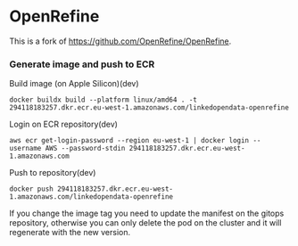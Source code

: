 # OpenRefine

This is a fork of https://github.com/OpenRefine/OpenRefine. 

### Generate image and push to ECR

Build image (on Apple Silicon)(dev)
```
docker buildx build --platform linux/amd64 . -t 294118183257.dkr.ecr.eu-west-1.amazonaws.com/linkedopendata-openrefine 
```

Login on ECR repository(dev)
```
aws ecr get-login-password --region eu-west-1 | docker login --username AWS --password-stdin 294118183257.dkr.ecr.eu-west-1.amazonaws.com
```

Push to repository(dev)
```
docker push 294118183257.dkr.ecr.eu-west-1.amazonaws.com/linkedopendata-openrefine
```

If you change the image tag you need to update the manifest on the gitops repository, 
otherwise you can only delete the pod on the cluster and it will regenerate with the new version.
